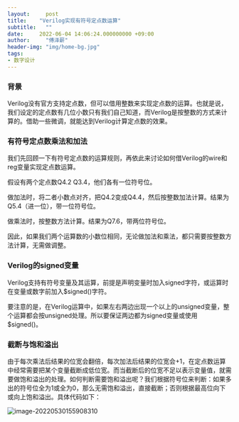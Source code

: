 ```yaml
---
layout:     post
title:    "Verilog实现有符号定点数运算"
subtitle:   ""
date:     2022-06-04 14:06:24.000000000 +09:00
author:     "傅泽薪"
header-img: "img/home-bg.jpg"
tags:
- 数字设计
---
```


### 背景

Verilog没有官方支持定点数，但可以借用整数来实现定点数的运算。也就是说，我们设定的定点数有几位小数只有我们自己知道，而Verilog是按整数的方式来计算的。借助一些微调，就能达到Verilog计算定点数的效果。

### 有符号定点数乘法和加法

我们先回顾一下有符号定点数的运算规则，再依此来讨论如何借Verilog的wire和reg变量实现定点数运算。

假设有两个定点数Q4.2 Q3.4，他们各有一位符号位。

做加法时，将二者小数点对齐，把Q4.2变成Q4.4，然后按整数加法计算。结果为Q5.4（进一位），带一位符号位。

做乘法时，按整数方法计算。结果为Q7.6，带两位符号位。

因此，如果我们两个运算数的小数位相同，无论做加法和乘法，都只需要按整数方法计算，无需做调整。

### Verilog的signed变量

Verilog支持有符号变量及其运算，前提是声明变量时加入signed字符，或运算时在变量或数字前加入$signed()字符。

要注意的是，在Verilog运算中，如果左右两边出现一个以上的unsigned变量，整个运算都会按unsigned处理。所以要保证两边都为signed变量或使用$signed()。

### 截断与饱和溢出

由于每次乘法后结果的位宽会翻倍，每次加法后结果的位宽会+1，在定点数运算中经常需要把某个变量截断成低位宽。而当截断后的位宽不足以表示变量值，就需要做饱和溢出的处理。如何判断需要饱和溢出呢？我们根据符号位来判断：如果多出的符号位全为1或全为0，那么无需饱和溢出，直接截断；否则根据最高位向下或向上饱和溢出。具体代码如下：

![image-20220530155908310](https://tuchuang-1254351169.cos.ap-guangzhou.myqcloud.com/image-20220530155908310.png)